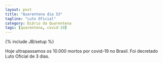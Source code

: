 ```yaml
---
layout: post
title: "Quarentena dia 53"
tagline: "Luto Oficial"
category: Diário da Quarentena
tags: [quarentena, covid-19]
---
```

{% include JB/setup %}

Hoje ultrapassamos os 10.000 mortos por covid-19 no Brasil. Foi decretado Luto Oficial de 3 dias.
